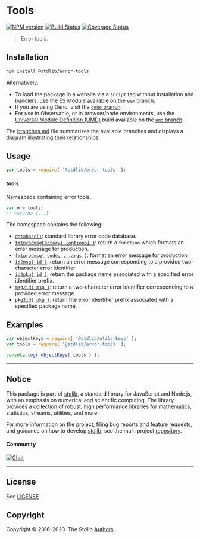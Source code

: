 <!--

@license Apache-2.0

Copyright (c) 2022 The Stdlib Authors.

Licensed under the Apache License, Version 2.0 (the "License");
you may not use this file except in compliance with the License.
You may obtain a copy of the License at

   http://www.apache.org/licenses/LICENSE-2.0

Unless required by applicable law or agreed to in writing, software
distributed under the License is distributed on an "AS IS" BASIS,
WITHOUT WARRANTIES OR CONDITIONS OF ANY KIND, either express or implied.
See the License for the specific language governing permissions and
limitations under the License.

-->

# Tools

[![NPM version][npm-image]][npm-url] [![Build Status][test-image]][test-url] [![Coverage Status][coverage-image]][coverage-url] <!-- [![dependencies][dependencies-image]][dependencies-url] -->

> Error tools.

<section class="installation">

## Installation

```bash
npm install @stdlib/error-tools
```

Alternatively,

-   To load the package in a website via a `script` tag without installation and bundlers, use the [ES Module][es-module] available on the [`esm` branch][esm-url].
-   If you are using Deno, visit the [`deno` branch][deno-url].
-   For use in Observable, or in browser/node environments, use the [Universal Module Definition (UMD)][umd] build available on the [`umd` branch][umd-url].

The [branches.md][branches-url] file summarizes the available branches and displays a diagram illustrating their relationships.

</section>

<section class="usage">

## Usage

```javascript
var tools = require( '@stdlib/error-tools' );
```

#### tools

Namespace containing error tools.

```javascript
var o = tools;
// returns {...}
```

The namespace contains the following:

<!-- <toc pattern="*"> -->

<div class="namespace-toc">

-   <span class="signature">[`database()`][@stdlib/error/tools/database]</span><span class="delimiter">: </span><span class="description">standard library error code database.</span>
-   <span class="signature">[`fmtprodmsgFactory( [options] )`][@stdlib/error/tools/fmtprodmsg-factory]</span><span class="delimiter">: </span><span class="description">return a `function` which formats an error message for production.</span>
-   <span class="signature">[`fmtprodmsg( code, ...args )`][@stdlib/error/tools/fmtprodmsg]</span><span class="delimiter">: </span><span class="description">format an error message for production.</span>
-   <span class="signature">[`id2msg( id )`][@stdlib/error/tools/id2msg]</span><span class="delimiter">: </span><span class="description">return an error message corresponding to a provided two-character error identifier.</span>
-   <span class="signature">[`id2pkg( id )`][@stdlib/error/tools/id2pkg]</span><span class="delimiter">: </span><span class="description">return the package name associated with a specified error identifier prefix.</span>
-   <span class="signature">[`msg2id( msg )`][@stdlib/error/tools/msg2id]</span><span class="delimiter">: </span><span class="description">return a two-character error identifier corresponding to a provided error message.</span>
-   <span class="signature">[`pkg2id( pkg )`][@stdlib/error/tools/pkg2id]</span><span class="delimiter">: </span><span class="description">return the error identifier prefix associated with a specified package name.</span>

</div>

<!-- </toc> -->

</section>

<!-- /.usage -->

<section class="examples">

## Examples

<!-- TODO: better examples -->

<!-- eslint no-undef: "error" -->

```javascript
var objectKeys = require( '@stdlib/utils-keys' );
var tools = require( '@stdlib/error-tools' );

console.log( objectKeys( tools ) );
```

</section>

<!-- /.examples -->

<!-- Section for related `stdlib` packages. Do not manually edit this section, as it is automatically populated. -->

<section class="related">

</section>

<!-- /.related -->

<!-- Section for all links. Make sure to keep an empty line after the `section` element and another before the `/section` close. -->


<section class="main-repo" >

* * *

## Notice

This package is part of [stdlib][stdlib], a standard library for JavaScript and Node.js, with an emphasis on numerical and scientific computing. The library provides a collection of robust, high performance libraries for mathematics, statistics, streams, utilities, and more.

For more information on the project, filing bug reports and feature requests, and guidance on how to develop [stdlib][stdlib], see the main project [repository][stdlib].

#### Community

[![Chat][chat-image]][chat-url]

---

## License

See [LICENSE][stdlib-license].


## Copyright

Copyright &copy; 2016-2023. The Stdlib [Authors][stdlib-authors].

</section>

<!-- /.stdlib -->

<!-- Section for all links. Make sure to keep an empty line after the `section` element and another before the `/section` close. -->

<section class="links">

[npm-image]: http://img.shields.io/npm/v/@stdlib/error-tools.svg
[npm-url]: https://npmjs.org/package/@stdlib/error-tools

[test-image]: https://github.com/stdlib-js/error-tools/actions/workflows/test.yml/badge.svg?branch=main
[test-url]: https://github.com/stdlib-js/error-tools/actions/workflows/test.yml?query=branch:main

[coverage-image]: https://img.shields.io/codecov/c/github/stdlib-js/error-tools/main.svg
[coverage-url]: https://codecov.io/github/stdlib-js/error-tools?branch=main

<!--

[dependencies-image]: https://img.shields.io/david/stdlib-js/error-tools.svg
[dependencies-url]: https://david-dm.org/stdlib-js/error-tools/main

-->

[chat-image]: https://img.shields.io/gitter/room/stdlib-js/stdlib.svg
[chat-url]: https://app.gitter.im/#/room/#stdlib-js_stdlib:gitter.im

[stdlib]: https://github.com/stdlib-js/stdlib

[stdlib-authors]: https://github.com/stdlib-js/stdlib/graphs/contributors

[umd]: https://github.com/umdjs/umd
[es-module]: https://developer.mozilla.org/en-US/docs/Web/JavaScript/Guide/Modules

[deno-url]: https://github.com/stdlib-js/error-tools/tree/deno
[umd-url]: https://github.com/stdlib-js/error-tools/tree/umd
[esm-url]: https://github.com/stdlib-js/error-tools/tree/esm
[branches-url]: https://github.com/stdlib-js/error-tools/blob/main/branches.md

[stdlib-license]: https://raw.githubusercontent.com/stdlib-js/error-tools/main/LICENSE

<!-- <toc-links> -->

[@stdlib/error/tools/database]: https://github.com/stdlib-js/error-tools-database

[@stdlib/error/tools/fmtprodmsg-factory]: https://github.com/stdlib-js/error-tools-fmtprodmsg-factory

[@stdlib/error/tools/fmtprodmsg]: https://github.com/stdlib-js/error-tools-fmtprodmsg

[@stdlib/error/tools/id2msg]: https://github.com/stdlib-js/error-tools-id2msg

[@stdlib/error/tools/id2pkg]: https://github.com/stdlib-js/error-tools-id2pkg

[@stdlib/error/tools/msg2id]: https://github.com/stdlib-js/error-tools-msg2id

[@stdlib/error/tools/pkg2id]: https://github.com/stdlib-js/error-tools-pkg2id

<!-- </toc-links> -->

</section>

<!-- /.links -->
